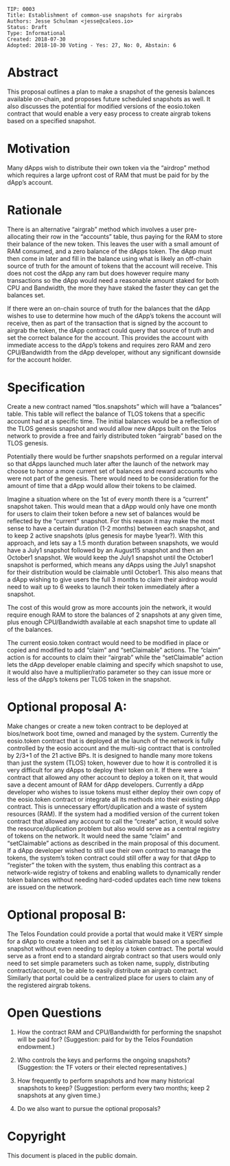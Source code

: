     TIP: 0003
    Title: Establishment of common-use snapshots for airgrabs 
    Authors: Jesse Schulman <jesse@caleos.io>
    Status: Draft
    Type: Informational
    Created: 2018-07-30
    Adopted: 2018-10-30 Voting - Yes: 27, No: 0, Abstain: 6


# Abstract

This proposal outlines a plan to make a snapshot of the genesis balances available on-chain, and proposes future scheduled snapshots as well.  It also discusses the potential for modified versions of the eosio.token contract that would enable a very easy process to create airgrab tokens based on a specified snapshot.

# Motivation

Many dApps wish to distribute their own token via the “airdrop” method which requires a large upfront cost of RAM that must be paid for by the dApp’s account.  

# Rationale

There is an alternative “airgrab” method which involves a user pre-allocating their row in the “accounts” table, thus paying for the RAM to store their balance of the new token.  This leaves the user with a small amount of RAM consumed, and a zero balance of the dApps token.  The dApp must then come in later and fill in the balance using what is likely an off-chain source of truth for the amount of tokens that the account will receive.  This does not cost the dApp any ram but does however require many transactions so the dApp would need a reasonable amount staked for both CPU and Bandwidth, the more they have staked the faster they can get the balances set.

If there were an on-chain source of truth for the balances that the dApp wishes to use to determine how much of the dApp’s tokens the account will receive, then as part of the transaction that is signed by the account to airgrab the token, the dApp contract could query that source of truth and set the correct balance for the account.  This provides the account with immediate access to the dApp’s tokens and requires zero RAM and zero CPU/Bandwidth from the dApp developer, without any significant downside for the account holder.

# Specification

Create a new contract named “tlos.snapshots” which will have a “balances” table.  This table will reflect the balance of TLOS tokens that a specific account had at a specific time.  The initial balances would be a reflection of the TLOS genesis snapshot and would allow new dApps built on the Telos network to provide a free and fairly distributed token “airgrab” based on the TLOS genesis.

Potentially there would be further snapshots performed on a regular interval so that dApps launched much later after the launch of the network may choose to honor a more current set of balances and reward accounts who were not part of the genesis.  There would need to be consideration for the amount of time that a dApp would allow their tokens to be claimed.

Imagine a situation where on the 1st of every month there is a “current” snapshot taken.  This would mean that a dApp would only have one month for users to claim their token before a new set of balances would be reflected by the “current” snapshot.  For this reason it may make the most sense to have a certain duration (1-2 months) between each snapshot, and to keep 2 active snapshots (plus genesis for maybe 1year?).  With this approach, and lets say a 1.5 month duration between snapshots, we would have a July1 snapshot followed by an August15 snapshot and then an October1 snapshot.  We would keep the July1 snapshot until the October1 snapshot is performed, which means any dApps using the July1 snapshot for their distribution would be claimable until October1.  This also means that a dApp wishing to give users the full 3 months to claim their airdrop would need to wait up to 6 weeks to launch their token immediately after a snapshot.

The cost of this would grow as more accounts join the network, it would require enough RAM to store the balances of 2 snapshots at any given time, plus enough CPU/Bandwidth available at each snapshot time to update all of the balances.

The current eosio.token contract would need to be modified in place or copied and modified to add “claim” and “setClaimable” actions.  The “claim” action is for accounts to claim their “airgrab” while the “setClaimable” action lets the dApp developer enable claiming and specify which snapshot to use, it would also have a multiplier/ratio parameter so they can issue more or less of the dApp’s tokens per TLOS token in the snapshot.

# Optional proposal A:
Make changes or create a new token contract to be deployed at bios/network boot time, owned and managed by the system.  Currently the eosio.token contract that is deployed at the launch of the network is fully controlled by the eosio account and the multi-sig contract that is controlled by 2/3+1 of the 21 active BPs.  It is designed to handle many more tokens than just the system (TLOS) token, however due to how it is controlled it is very difficult for any dApps to deploy their token on it.  If there were a contract that allowed any other account to deploy a token on it, that would save a decent amount of RAM for dApp developers.  Currently a dApp developer who wishes to issue tokens must either deploy their own copy of the eosio.token contract or integrate all its methods into their existing dApp contract.  This is unnecessary effort/duplication and a waste of system resources (RAM).  If the system had a modified version of the current token contract that allowed any account to call the “create” action, it would solve the resource/duplication problem but also would serve as a central registry of tokens on the network.  It would need the same “claim” and “setClaimable” actions as described in the main proposal of this document.  If a dApp developer wished to still use their own contract to manage the tokens, the system’s token contract could still offer a way for that dApp to “register” the token with the system, thus enabling this contract as a network-wide registry of tokens and enabling wallets to dynamically render token balances without needing hard-coded updates each time new tokens are issued on the network.

# Optional proposal B:
The Telos Foundation could provide a portal that would make it VERY simple for a dApp to create a token and set it as claimable based on a specified snapshot without even needing to deploy a token contract. The portal would serve as a front end to a standard airgrab contract so that users would only need to set simple parameters such as token name, supply, distributing contract/account, to be able to easily distribute an airgrab contract.  Similarly that portal could be a centralized place for users to claim any of the registered airgrab tokens.

# Open Questions

1. How the contract RAM and CPU/Bandwidth for performing the snapshot will be paid for? (Suggestion: paid for by the Telos Foundation endowment.)

2. Who controls the keys and performs the ongoing snapshots? (Suggestion: the TF voters or their elected representatives.)

3. How frequently to perform snapshots and how many historical snapshots to keep? (Suggestion: perform every two months; keep 2 snapshots at any given time.)

4. Do we also want to pursue the optional proposals?

# Copyright
This document is placed in the public domain.
